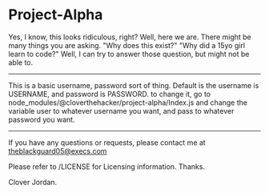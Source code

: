 # Project-Alpha
Yes, I know, this looks ridiculous, right? Well, here we are.
There might be many things you are asking. "Why does this exist?" "Why did a 15yo girl learn to code?" Well,
I can try to answer those question, but might not be able to.

---

This is a basic username, password sort of thing. Default is the username is USERNAME, and password is PASSWORD. 
to change it, go to node_modules/@cloverthehacker/project-alpha/Index.js and change the variable user to 
whatever username you want, and pass to whatever password you want.

---

If you have any questions or requests, please contact me at theblackguard05@execs.com

Please refer to /LICENSE for Licensing information. Thanks.

Clover Jordan.
